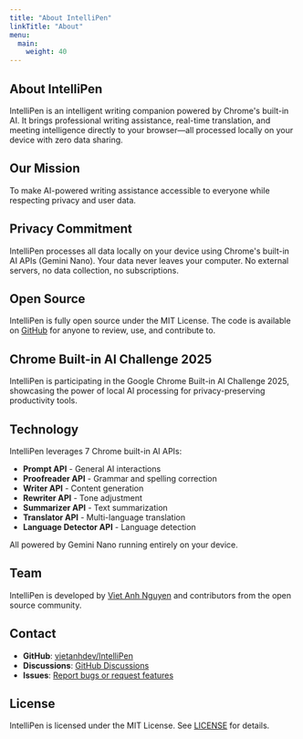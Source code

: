 ```yaml
---
title: "About IntelliPen"
linkTitle: "About"
menu:
  main:
    weight: 40
---
```


## About IntelliPen

IntelliPen is an intelligent writing companion powered by Chrome's built-in AI. It brings professional writing assistance, real-time translation, and meeting intelligence directly to your browser—all processed locally on your device with zero data sharing.

## Our Mission

To make AI-powered writing assistance accessible to everyone while respecting privacy and user data.

## Privacy Commitment

IntelliPen processes all data locally on your device using Chrome's built-in AI APIs (Gemini Nano). Your data never leaves your computer. No external servers, no data collection, no subscriptions.

## Open Source

IntelliPen is fully open source under the MIT License. The code is available on [GitHub](https://github.com/vietanhdev/IntelliPen) for anyone to review, use, and contribute to.

## Chrome Built-in AI Challenge 2025

IntelliPen is participating in the Google Chrome Built-in AI Challenge 2025, showcasing the power of local AI processing for privacy-preserving productivity tools.

## Technology

IntelliPen leverages 7 Chrome built-in AI APIs:

- **Prompt API** - General AI interactions
- **Proofreader API** - Grammar and spelling correction
- **Writer API** - Content generation
- **Rewriter API** - Tone adjustment
- **Summarizer API** - Text summarization
- **Translator API** - Multi-language translation
- **Language Detector API** - Language detection

All powered by Gemini Nano running entirely on your device.

## Team

IntelliPen is developed by [Viet Anh Nguyen](https://github.com/vietanhdev) and contributors from the open source community.

## Contact

- **GitHub**: [vietanhdev/IntelliPen](https://github.com/vietanhdev/IntelliPen)
- **Discussions**: [GitHub Discussions](https://github.com/vietanhdev/IntelliPen/discussions)
- **Issues**: [Report bugs or request features](https://github.com/vietanhdev/IntelliPen/issues)

## License

IntelliPen is licensed under the MIT License. See [LICENSE](https://github.com/vietanhdev/IntelliPen/blob/main/LICENSE) for details.
